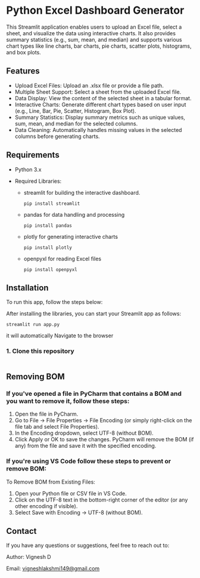 # Python Excel Dashboard Generator
This Streamlit application enables users to upload an Excel file, select a sheet, and visualize the data using interactive charts. It also provides summary statistics (e.g., sum, mean, and median) and supports various chart types like line charts, bar charts, pie charts, scatter plots, histograms, and box plots.
## Features
- Upload Excel Files: Upload an .xlsx file or provide a file path.
- Multiple Sheet Support: Select a sheet from the uploaded Excel file.
- Data Display: View the content of the selected sheet in a tabular format.
- Interactive Charts: Generate different chart types based on user input (e.g., Line, Bar, Pie, Scatter, Histogram, Box Plot).
- Summary Statistics: Display summary metrics such as unique values, sum, mean, and median for the selected columns.
- Data Cleaning: Automatically handles missing values in the selected columns before generating charts.
## Requirements
- Python 3.x
- Required Libraries:


   - streamlit for building the interactive dashboard.
        ```
       pip install streamlit
        ```
   - pandas for data handling and processing
       ```
       pip install pandas
       ```
   - plotly for generating interactive charts
       ```
       pip install plotly
       ```
   - openpyxl for reading Excel files
       ```
       pip install openpyxl
       ```
## Installation
To run this app, follow the steps below:

After installing the libraries, you can start your Streamlit app as follows:
 ```
 streamlit run app.py
 ```
it will automatically Navigate to the browser
### 1. Clone this repository
 ```
 
 ```
## Removing BOM
### If you've opened a file in PyCharm that contains a BOM and you want to remove it, follow these steps:
1. Open the file in PyCharm.
2. Go to File → File Properties → File Encoding (or simply right-click on the file tab and select File Properties).
3. In the Encoding dropdown, select UTF-8 (without BOM).
4. Click Apply or OK to save the changes. PyCharm will remove the BOM (if any) from the file and save it with the specified encoding.
### If you're using VS Code follow these steps to prevent or remove BOM:
To Remove BOM from Existing Files:
1. Open your Python file or CSV file in VS Code.
2. Click on the UTF-8 text in the bottom-right corner of the editor (or any other encoding if visible).
3. Select Save with Encoding → UTF-8 (without BOM).

## Contact

If you have any questions or suggestions, feel free to reach out to:

Author: Vignesh D

Email: vigneshlakshmi149@gmail.com



